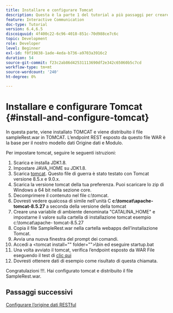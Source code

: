 ```yaml
---
title: Installare e configurare Tomcat
description: Questa è la parte 1 del tutorial a più passaggi per creare il tuo primo documento di comunicazione interattivo.In questa parte, installeremo TOMCAT e distribuiremo il file sampleRest.war in TOMCAT.
feature: Interactive Communication
doc-type: Tutorial
version: 6.4,6.5
discoiquuid: 4f400c22-6c96-4018-851c-70d988ce7c6c
topic: Development
role: Developer
level: Beginner
exl-id: f0f19838-1ade-4eda-b736-a9703a3916c2
duration: 54
source-git-commit: f23c2ab86d42531113690df2e342c65060b5c7cd
workflow-type: tm+mt
source-wordcount: '240'
ht-degree: 0%

---
```


# Installare e configurare Tomcat {#install-and-configure-tomcat}

In questa parte, viene installato TOMCAT e viene distribuito il file sampleRest.war in TOMCAT. L’endpoint REST esposto da questo file WAR è la base per il nostro modello dati Origine dati e Modulo.

Per impostare tomcat, seguire le seguenti istruzioni:

1. Scarica e installa JDK1.8.
2. Impostare JAVA_HOME su JDK1.8.
3. Scarica [tomcat](https://tomcat.apache.org/). Questo file di guerra è stato testato con Tomcat versione 8.5.x e 9.0.x.
4. Scarica la versione tomcat della tua preferenza. Puoi scaricare lo zip di Windows a 64 bit nella sezione core.
5. Decomprimere il contenuto nel file c:\tomcat.
6. Dovresti vedere qualcosa di simile nell&#39;unità C **c:\tomcat\apache-tomcat-8.5.27** a seconda della versione della tomcat
7. Creare una variabile di ambiente denominata &quot;CATALINA_HOME&quot; e impostarne il valore sulla cartella di installazione tomcat esempio c:\tomcat\apache- tomcat-8.5.27
8. Copia il file SampleRest.war nella cartella webapps dell’installazione Tomcat.
9. Avvia una nuova finestra del prompt dei comandi.
10. Accedi a &lt;tomcat install=&quot;&quot; folder=&quot;&quot;>\bin ed eseguire startup.bat
11. Una volta avviato il tomcat, verifica l’endpoint esposto da WAR File eseguendo il test di [clic qui](http://localhost:8080/SampleRest/webapi/getStatement/9586)
12. Dovresti ottenere dati di esempio come risultato di questa chiamata.

Congratulazioni !!!. Hai configurato tomcat e distribuito il file SampleRest.war.

## Passaggi successivi

[Configurare l’origine dati RESTful](./parttwo.md)
